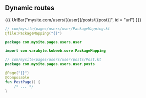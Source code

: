 ## <span data-id="title">Dynamic routes</span>

{{{ UrlBar("mysite.com/users/[{user}]/posts/[{post}]", id = "url") }}}

```kotlin 2 [user]
// com/mysite/pages/users/user/PackageMapping.kt
@file:PackageMapping("{}")

package com.mysite.pages.users.user

import com.varabyte.kobweb.core.PackageMapping
```

```kotlin 4 [post]
// com/mysite/pages/users/user/posts/Post.kt
package com.mysite.pages.users.user.posts

@Page("{}")
@Composable
fun PostPage() {
    /* ... */
}
```
